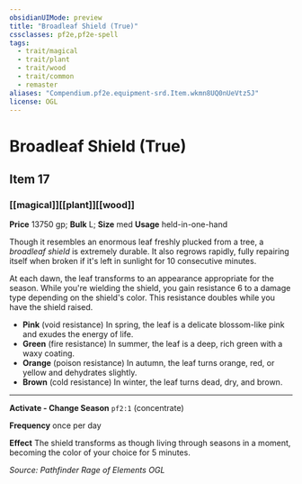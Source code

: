 ```yaml
---
obsidianUIMode: preview
title: "Broadleaf Shield (True)"
cssclasses: pf2e,pf2e-spell
tags:
  - trait/magical
  - trait/plant
  - trait/wood
  - trait/common
  - remaster
aliases: "Compendium.pf2e.equipment-srd.Item.wkmn8UQ0nUeVtz5J"
license: OGL
---
```

# Broadleaf Shield (True)
## Item 17
### [[magical]][[plant]][[wood]]


**Price** 13750 gp; 
**Bulk** L; **Size** med
**Usage** held-in-one-hand

Though it resembles an enormous leaf freshly plucked from a tree, a _broadleaf shield_ is extremely durable. It also regrows rapidly, fully repairing itself when broken if it's left in sunlight for 10 consecutive minutes.

At each dawn, the leaf transforms to an appearance appropriate for the season. While you're wielding the shield, you gain resistance 6 to a damage type depending on the shield's color. This resistance doubles while you have the shield raised.

*   **Pink** (void resistance) In spring, the leaf is a delicate blossom-like pink and exudes the energy of life.
*   **Green** (fire resistance) In summer, the leaf is a deep, rich green with a waxy coating.
*   **Orange** (poison resistance) In autumn, the leaf turns orange, red, or yellow and dehydrates slightly.
*   **Brown** (cold resistance) In winter, the leaf turns dead, dry, and brown.

* * *

**Activate - Change Season** `pf2:1` (concentrate)

**Frequency** once per day

**Effect** The shield transforms as though living through seasons in a moment, becoming the color of your choice for 5 minutes.

*Source: Pathfinder Rage of Elements*
*OGL*